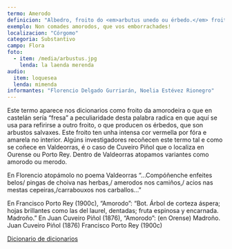 ```yaml
---
termo: Amerodo
definicion: "Albedro, froito do <em>arbutus unedo ou érbedo.</em> froito de inverno redondo de cor vermella por fóra e amarelo por dentro."
exemplo: Non comades amorodos, que vos emborrachades!
localizacion: "Córgomo"
categoria: Substantivo
campo: Flora
foto:
  - item: /media/arbustus.jpg
    lenda: la laenda merenda
audio:
  item: loquesea
  lenda: mimenda
informantes: "Florencio Delgado Gurriarán, Noelia Estévez Rionegro"
---
```


Este termo aparece nos dicionarios como froito da amorodeira o que en castelán sería “fresa” a peculiaridade desta palabra radica en que aquí se usa para refirirse a outro froito, o que producen os érbedos, que son arbustos salvaxes. Este froito ten unha intensa cor vermella por fóra e amarela no interior. Algúns investigadores recoñecen este termo tal e como se coñece en Valdeorras, é o caso de Cuveiro Piñol que o localiza en Ourense ou Porto Rey. Dentro de Valdeorras atopamos variantes como amorodo ou merodo.

En Florencio atopámolo no poema Valdeorras “...Compóñenche enfeites belos/ pingas de choiva nas herbas,/ amerodos nos camiños,/ acios nas mestas cepeiras,/carrabouxos nos carballos…”

En Francisco Porto Rey (1900c), “Amorodo”: “Bot. Árbol de corteza áspera; hojas brillantes como las del laurel, dentadas; fruta espinosa y encarnada. Madroño.”
En Juan Cuveiro Piñol (1876), “Amorodo”: (en Orense) Madroño.
Juan Cuveiro Piñol (1876)
Francisco Porto Rey (1900c)

[Dicionario de dicionarios](https://ilg.usc.gal/ddd/ddd_pescuda.php?lang=gl&pescuda=amorodo&tipo_busca=lema)
